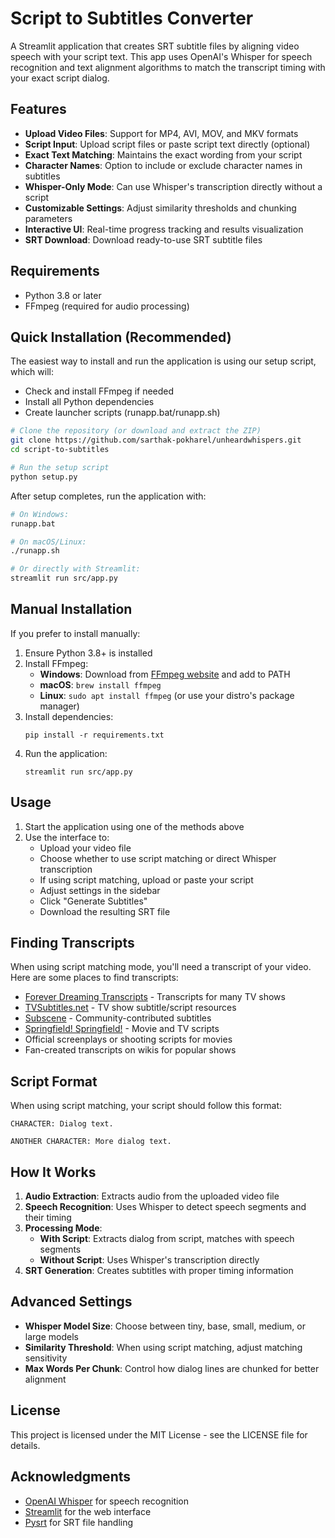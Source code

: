 # Script to Subtitles Converter

A Streamlit application that creates SRT subtitle files by aligning video speech with your script text. This app uses OpenAI's Whisper for speech recognition and text alignment algorithms to match the transcript timing with your exact script dialog.

## Features

- **Upload Video Files**: Support for MP4, AVI, MOV, and MKV formats
- **Script Input**: Upload script files or paste script text directly (optional)
- **Exact Text Matching**: Maintains the exact wording from your script
- **Character Names**: Option to include or exclude character names in subtitles
- **Whisper-Only Mode**: Can use Whisper's transcription directly without a script
- **Customizable Settings**: Adjust similarity thresholds and chunking parameters
- **Interactive UI**: Real-time progress tracking and results visualization
- **SRT Download**: Download ready-to-use SRT subtitle files

## Requirements

- Python 3.8 or later
- FFmpeg (required for audio processing)

## Quick Installation (Recommended)

The easiest way to install and run the application is using our setup script, which will:
- Check and install FFmpeg if needed
- Install all Python dependencies
- Create launcher scripts (runapp.bat/runapp.sh)

```bash
# Clone the repository (or download and extract the ZIP)
git clone https://github.com/sarthak-pokharel/unheardwhispers.git
cd script-to-subtitles

# Run the setup script
python setup.py
```

After setup completes, run the application with:
```bash
# On Windows:
runapp.bat

# On macOS/Linux:
./runapp.sh

# Or directly with Streamlit:
streamlit run src/app.py
```

## Manual Installation

If you prefer to install manually:

1. Ensure Python 3.8+ is installed
2. Install FFmpeg:
   - **Windows**: Download from [FFmpeg website](https://ffmpeg.org/download.html) and add to PATH
   - **macOS**: `brew install ffmpeg`
   - **Linux**: `sudo apt install ffmpeg` (or use your distro's package manager)
3. Install dependencies:
   ```
   pip install -r requirements.txt
   ```
4. Run the application:
   ```
   streamlit run src/app.py
   ```

## Usage

1. Start the application using one of the methods above
2. Use the interface to:
   - Upload your video file
   - Choose whether to use script matching or direct Whisper transcription
   - If using script matching, upload or paste your script
   - Adjust settings in the sidebar
   - Click "Generate Subtitles"
   - Download the resulting SRT file

## Finding Transcripts

When using script matching mode, you'll need a transcript of your video. Here are some places to find transcripts:

- [Forever Dreaming Transcripts](http://transcripts.foreverdreaming.org/) - Transcripts for many TV shows
- [TVSubtitles.net](http://www.tvsubtitles.net/) - TV show subtitle/script resources
- [Subscene](https://subscene.com/) - Community-contributed subtitles
- [Springfield! Springfield!](https://www.springfieldspringfield.co.uk/) - Movie and TV scripts
- Official screenplays or shooting scripts for movies
- Fan-created transcripts on wikis for popular shows

## Script Format

When using script matching, your script should follow this format:

```
CHARACTER: Dialog text.

ANOTHER CHARACTER: More dialog text.
```

## How It Works

1. **Audio Extraction**: Extracts audio from the uploaded video file
2. **Speech Recognition**: Uses Whisper to detect speech segments and their timing
3. **Processing Mode**:
   - **With Script**: Extracts dialog from script, matches with speech segments
   - **Without Script**: Uses Whisper's transcription directly
4. **SRT Generation**: Creates subtitles with proper timing information

## Advanced Settings

- **Whisper Model Size**: Choose between tiny, base, small, medium, or large models
- **Similarity Threshold**: When using script matching, adjust matching sensitivity
- **Max Words Per Chunk**: Control how dialog lines are chunked for better alignment

## License

This project is licensed under the MIT License - see the LICENSE file for details.

## Acknowledgments

- [OpenAI Whisper](https://github.com/openai/whisper) for speech recognition
- [Streamlit](https://streamlit.io/) for the web interface
- [Pysrt](https://github.com/byroot/pysrt) for SRT file handling 
